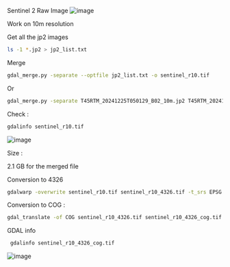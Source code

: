 Sentinel 2 Raw Image 
![image](https://github.com/user-attachments/assets/a8d724d5-8cf9-423b-bde9-5b45ce517b0d)

Work on 10m resolution 

Get all the jp2 images 

```bash
ls -1 *.jp2 > jp2_list.txt
```

Merge

```bash
gdal_merge.py -separate --optfile jp2_list.txt -o sentinel_r10.tif 
```

Or

```bash
gdal_merge.py -separate T45RTM_20241225T050129_B02_10m.jp2 T45RTM_20241225T050129_B03_10m.jp2 T45RTM_20241225T050129_B04_10m.jp2 T45RTM_20241225T050129_B08_10m.jp2 -o sentinel210m.tif -a_nodata 0
```


Check : 
```bash
gdalinfo sentinel_r10.tif
```

![image](https://github.com/user-attachments/assets/e38aaf11-b2c7-466d-909e-b20fa348be8d)


Size : 

2.1 GB for the merged file 

Conversion to 4326 
```bash
gdalwarp -overwrite sentinel_r10.tif sentinel_r10_4326.tif -t_srs EPSG:4326
```


Conversion to COG : 

```bash
gdal_translate -of COG sentinel_r10_4326.tif sentinel_r10_4326_cog.tif -co TILING_SCHEME=GoogleMapsCompatible -co NUM_THREADS=32 -co COMPRESS=DEFLATE
```

GDAL info

```bash
 gdalinfo sentinel_r10_4326_cog.tif
```
![image](https://github.com/user-attachments/assets/35b30344-5ac1-4cf1-9f8e-b083acc829f2)


